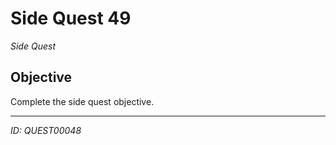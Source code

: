 # Side Quest 49

*Side Quest*

## Objective
Complete the side quest objective.

---
*ID: QUEST00048*